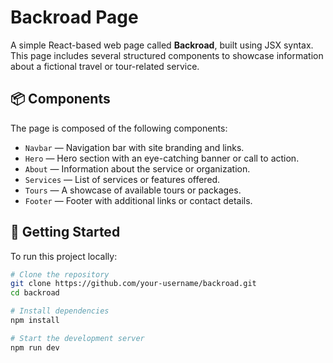 # Backroad Page

A simple React-based web page called **Backroad**, built using JSX syntax. This page includes several structured components to showcase information about a fictional travel or tour-related service.

## 📦 Components

The page is composed of the following components:

- `Navbar` — Navigation bar with site branding and links.
- `Hero` — Hero section with an eye-catching banner or call to action.
- `About` — Information about the service or organization.
- `Services` — List of services or features offered.
- `Tours` — A showcase of available tours or packages.
- `Footer` — Footer with additional links or contact details.

## 🚀 Getting Started

To run this project locally:

```bash
# Clone the repository
git clone https://github.com/your-username/backroad.git
cd backroad

# Install dependencies
npm install

# Start the development server
npm run dev
```
